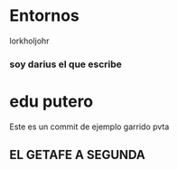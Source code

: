 # Entornos
lorkholjohr
### soy darius el que escribe
# edu putero

Este es un commit de ejemplo
garrido pvta
## **EL GETAFE A SEGUNDA**
